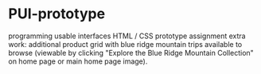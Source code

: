 # PUI-prototype
programming usable interfaces HTML / CSS prototype assignment
extra work: additional product grid with blue ridge mountain trips available to browse (viewable by clicking "Explore the Blue Ridge Mountain Collection" on home page or main home page image).